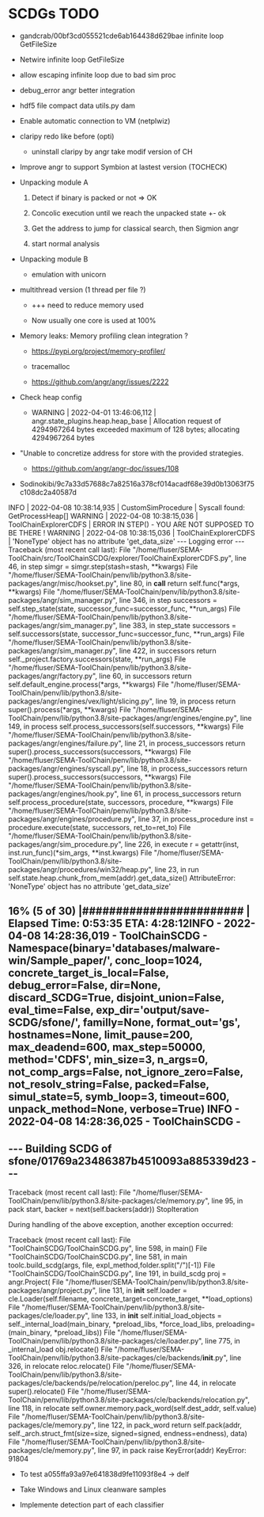 # SCDGs TODO

* gandcrab/00bf3cd055521cde6ab164438d629bae infinite loop GetFileSize

* Netwire infinite loop GetFileSize

* allow escaping infinite loop due to bad sim proc

* debug_error angr better integration

* hdf5 file compact data utils.py dam

* Enable automatic connection to VM (netplwiz)

* claripy redo like before (opti)

    * uninstall claripy by angr take modif version of CH

* Improve angr to support Symbion at lastest version (TOCHECK)

* Unpacking module A

    1. Detect if binary is packed or not => OK
     
    2. Concolic execution until we reach the unpacked state +- ok

    3. Get the address to jump for classical search, then Sigmion angr

    4. start normal analysis

* Unpacking module B

    * emulation with unicorn

* multithread version (1 thread per file ?) 

    * +++ need to reduce memory used

    * Now usually one core is used at 100%

* Memory leaks: Memory profiling clean integration ?

    * https://pypi.org/project/memory-profiler/

    * tracemalloc

    * https://github.com/angr/angr/issues/2222

* Check heap config 

    * WARNING | 2022-04-01 13:46:06,112 | angr.state_plugins.heap.heap_base | Allocation request of 4294967264 bytes exceeded maximum of 128 bytes; allocating 4294967264 bytes

* "Unable to concretize address for store with the provided strategies.

    * https://github.com/angr/angr-doc/issues/108

*  Sodinokibi/9c7a33d57688c7a82516a378cf014acadf68e39d0b13063f75c108dc2a40587d

INFO    | 2022-04-08 10:38:14,935 | CustomSimProcedure | Syscall found:  GetProcessHeap[]
WARNING | 2022-04-08 10:38:15,036 | ToolChainExplorerCDFS | ERROR IN STEP() - YOU ARE NOT SUPPOSED TO BE THERE !
WARNING | 2022-04-08 10:38:15,036 | ToolChainExplorerCDFS | 'NoneType' object has no attribute 'get_data_size'
--- Logging error ---
Traceback (most recent call last):
  File "/home/fluser/SEMA-ToolChain/src/ToolChainSCDG/explorer/ToolChainExplorerCDFS.py", line 46, in step
    simgr = simgr.step(stash=stash, **kwargs)
  File "/home/fluser/SEMA-ToolChain/penv/lib/python3.8/site-packages/angr/misc/hookset.py", line 80, in __call__
    return self.func(*args, **kwargs)
  File "/home/fluser/SEMA-ToolChain/penv/lib/python3.8/site-packages/angr/sim_manager.py", line 346, in step
    successors = self.step_state(state, successor_func=successor_func, **run_args)
  File "/home/fluser/SEMA-ToolChain/penv/lib/python3.8/site-packages/angr/sim_manager.py", line 383, in step_state
    successors = self.successors(state, successor_func=successor_func, **run_args)
  File "/home/fluser/SEMA-ToolChain/penv/lib/python3.8/site-packages/angr/sim_manager.py", line 422, in successors
    return self._project.factory.successors(state, **run_args)
  File "/home/fluser/SEMA-ToolChain/penv/lib/python3.8/site-packages/angr/factory.py", line 60, in successors
    return self.default_engine.process(*args, **kwargs)
  File "/home/fluser/SEMA-ToolChain/penv/lib/python3.8/site-packages/angr/engines/vex/light/slicing.py", line 19, in process
    return super().process(*args, **kwargs)
  File "/home/fluser/SEMA-ToolChain/penv/lib/python3.8/site-packages/angr/engines/engine.py", line 149, in process
    self.process_successors(self.successors, **kwargs)
  File "/home/fluser/SEMA-ToolChain/penv/lib/python3.8/site-packages/angr/engines/failure.py", line 21, in process_successors
    return super().process_successors(successors, **kwargs)
  File "/home/fluser/SEMA-ToolChain/penv/lib/python3.8/site-packages/angr/engines/syscall.py", line 18, in process_successors
    return super().process_successors(successors, **kwargs)
  File "/home/fluser/SEMA-ToolChain/penv/lib/python3.8/site-packages/angr/engines/hook.py", line 61, in process_successors
    return self.process_procedure(state, successors, procedure, **kwargs)
  File "/home/fluser/SEMA-ToolChain/penv/lib/python3.8/site-packages/angr/engines/procedure.py", line 37, in process_procedure
    inst = procedure.execute(state, successors, ret_to=ret_to)
  File "/home/fluser/SEMA-ToolChain/penv/lib/python3.8/site-packages/angr/sim_procedure.py", line 226, in execute
    r = getattr(inst, inst.run_func)(*sim_args, **inst.kwargs)
  File "/home/fluser/SEMA-ToolChain/penv/lib/python3.8/site-packages/angr/procedures/win32/heap.py", line 23, in run
    self.state.heap.chunk_from_mem(addr).get_data_size()
AttributeError: 'NoneType' object has no attribute 'get_data_size'

16% (5 of 30) |########################                                                                                                                            | Elapsed Time: 0:53:35 ETA:   4:28:12INFO - 2022-04-08 14:28:36,019 - ToolChainSCDG - Namespace(binary='databases/malware-win/Sample_paper/', conc_loop=1024, concrete_target_is_local=False, debug_error=False, dir=None, discard_SCDG=True, disjoint_union=False, eval_time=False, exp_dir='output/save-SCDG/sfone/', familly=None, format_out='gs', hostnames=None, limit_pause=200, max_deadend=600, max_step=50000, method='CDFS', min_size=3, n_args=0, not_comp_args=False, not_ignore_zero=False, not_resolv_string=False, packed=False, simul_state=5, symb_loop=3, timeout=600, unpack_method=None, verbose=True)
INFO - 2022-04-08 14:28:36,025 - ToolChainSCDG - 
---------------------------------------------------------------
--- Building SCDG of sfone/01769a23486387b4510093a885339d23 ---
---------------------------------------------------------------
Traceback (most recent call last):
  File "/home/fluser/SEMA-ToolChain/penv/lib/python3.8/site-packages/cle/memory.py", line 95, in pack
    start, backer = next(self.backers(addr))
StopIteration

During handling of the above exception, another exception occurred:

Traceback (most recent call last):
  File "ToolChainSCDG/ToolChainSCDG.py", line 598, in <module>
    main()
  File "ToolChainSCDG/ToolChainSCDG.py", line 581, in main
    toolc.build_scdg(args, file, expl_method,folder.split("/")[-1])
  File "ToolChainSCDG/ToolChainSCDG.py", line 191, in build_scdg
    proj = angr.Project(
  File "/home/fluser/SEMA-ToolChain/penv/lib/python3.8/site-packages/angr/project.py", line 131, in __init__
    self.loader = cle.Loader(self.filename, concrete_target=concrete_target, **load_options)
  File "/home/fluser/SEMA-ToolChain/penv/lib/python3.8/site-packages/cle/loader.py", line 133, in __init__
    self.initial_load_objects = self._internal_load(main_binary, *preload_libs, *force_load_libs, preloading=(main_binary, *preload_libs))
  File "/home/fluser/SEMA-ToolChain/penv/lib/python3.8/site-packages/cle/loader.py", line 775, in _internal_load
    obj.relocate()
  File "/home/fluser/SEMA-ToolChain/penv/lib/python3.8/site-packages/cle/backends/__init__.py", line 326, in relocate
    reloc.relocate()
  File "/home/fluser/SEMA-ToolChain/penv/lib/python3.8/site-packages/cle/backends/pe/relocation/pereloc.py", line 44, in relocate
    super().relocate()
  File "/home/fluser/SEMA-ToolChain/penv/lib/python3.8/site-packages/cle/backends/relocation.py", line 118, in relocate
    self.owner.memory.pack_word(self.dest_addr, self.value)
  File "/home/fluser/SEMA-ToolChain/penv/lib/python3.8/site-packages/cle/memory.py", line 122, in pack_word
    return self.pack(addr, self._arch.struct_fmt(size=size, signed=signed, endness=endness), data)
  File "/home/fluser/SEMA-ToolChain/penv/lib/python3.8/site-packages/cle/memory.py", line 97, in pack
    raise KeyError(addr)
KeyError: 91804


* To test a055ffa93a97e641838d9fe11093f8e4 -> delf

* Take Windows and Linux cleanware samples 

* Implemente detection part of each classifier
